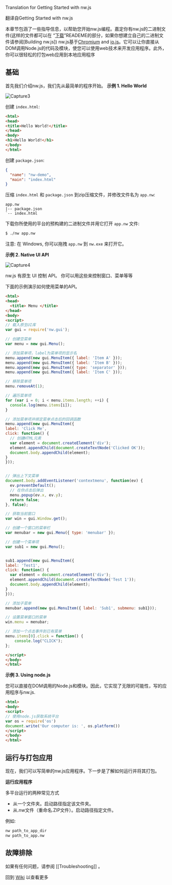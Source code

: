 Translation for Getting Started with nw.js

翻译自Getting Started with nw.js

本章节包涵了一些指导信息，以帮助您开始nw.js编程。嘉定你有nw.js的二进制文件(这样的文件都可以在 “[下载](https://github.com/nwjs/nw.js#downloads)”READEME的部分，如果你想建立自己的二进制文件请参阅[Building nw.js])
nw.js基于[Chromium](http://www.chromium.org) and [io.js](http://iojs.org/)。它可以让你直接从DOM调用Node.js的代码及模块，使您可以使用web技术来开发应用程序。此外，你可以很轻松的打包web应用到本地应用程序
## 基础
首先我们介绍nw.js，我们先从最简单的程序开始。
**示例 1. Hello World**

![Capture3](https://f.cloud.github.com/assets/2891424/279516/5fba0cca-912b-11e2-983d-c2e8a66c3706.PNG)

创建 `index.html`:

```html
<html>
<head>
<title>Hello World!</title>
</head>
<body>
<h1>Hello World!</h1>
</body>
</html>
```

创建 `package.json`:

```json
{
  "name": "nw-demo",
  "main": "index.html"
}
```

压缩 `index.html` 和 `package.json` 到zip压缩文件，并修改文件名为 `app.nw`:

    app.nw
    |-- package.json
    `-- index.html

下载你所使用的平台的预构建的二进制文件并用它打开 `app.nw` 文件:

```bash
$ ./nw app.nw
```

注意: 在 Windows, 你可以拖拽 `app.nw` 到 `nw.exe` 来打开它。

**示例 2. Native UI API**

![Capture4](https://f.cloud.github.com/assets/2891424/279875/e8572dd0-913d-11e2-8a82-ea021ca07ce6.PNG)

nw.js 有原生 UI 控制 API。 你可以用这些来控制窗口、菜单等等

下面的示例演示如何使用菜单的API。

```html
<html>
<head>
  <title> Menu </title>
</head>
<body>
<script>
// 载入原生UI库
var gui = require('nw.gui');

// 创建空菜单
var menu = new gui.Menu();

// 添加菜单项，label为菜单项的显示名
menu.append(new gui.MenuItem({ label: 'Item A' }));
menu.append(new gui.MenuItem({ label: 'Item B' }));
menu.append(new gui.MenuItem({ type: 'separator' }));
menu.append(new gui.MenuItem({ label: 'Item C' }));

// 移除菜单项
menu.removeAt(1);

// 遍历菜单项
for (var i = 0; i < menu.items.length; ++i) {
  console.log(menu.items[i]);
}

// 添加菜单项并绑定菜单点击后的回调函数
menu.append(new gui.MenuItem({
label: 'Click Me',
click: function() {
  // 创建HTML元素
  var element = document.createElement('div');
  element.appendChild(document.createTextNode('Clicked OK'));
  document.body.appendChild(element);
}
}));


// 弹出上下文菜单
document.body.addEventListener('contextmenu', function(ev) { 
  ev.preventDefault();
  // 在你点击后弹出
  menu.popup(ev.x, ev.y);
  return false;
}, false);

// 获取当前窗口
var win = gui.Window.get();

// 创建一个窗口的菜单栏
var menubar = new gui.Menu({ type: 'menubar' });

// 创建一个菜单项
var sub1 = new gui.Menu();


sub1.append(new gui.MenuItem({
label: 'Test1',
click: function() {
  var element = document.createElement('div');
  element.appendChild(document.createTextNode('Test 1'));
  document.body.appendChild(element);
}
}));

// 添加子菜单
menubar.append(new gui.MenuItem({ label: 'Sub1', submenu: sub1}));

// 设置菜单窗口的菜单
win.menu = menubar;

// 添加一个点击事件到已有菜单
menu.items[0].click = function() { 
    console.log("CLICK"); 
};

</script>  
</body>
</html>
```

**示例 3. Using node.js**

您可以直接在DOM调用的Node.js和模块。因此，它实现了无限的可能性，写的应用程序与nw.js.

```html
<html>
<body>
<script>
// 使用node.js获取系统平台
var os = require('os')
document.write('Our computer is: ', os.platform())
</script>
</body>
</html>
```


## 运行与打包应用

现在，我们可以写简单的nw.js应用程序。下一步是了解如何运行并将其打包。 

**运行应用程序**

多平台运行的两种常见方式

* 从一个文件夹。启动路径指定该文件夹。
* 从.nw文件（重命名.ZIP文件）。启动路径指定文件。

例如:

````bash
nw path_to_app_dir
nw path_to_app.nw
````

## 故障排除

如果有任何问题，请参阅 [[Troubleshooting]] 。

回到 [Wiki](https://github.com/nwjs/nw.js/wiki) 以查看更多